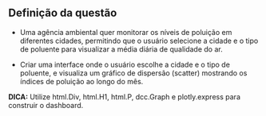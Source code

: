 ## Definição da questão

- Uma agência ambiental quer monitorar os níveis de poluição em diferentes cidades, permitindo que o usuário selecione a cidade e o tipo de poluente para visualizar a média diária de qualidade do ar.

- Criar uma interface onde o usuário escolhe a cidade e o tipo de poluente, e visualiza um gráfico de dispersão (scatter) mostrando os índices de poluição ao longo do mês.

<strong>DICA:</strong> Utilize html.Div, html.H1, html.P, dcc.Graph e plotly.express para construir o dashboard.